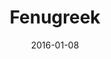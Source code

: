 ---
title: Fenugreek
subtitle: 
layout: default
modal-id: 6
date: 2016-01-08
img: fenugreek.png
thumbnail: fenugreek-thumbnail.png
alt: image-alt
project-date: January 2016
client: Start Bootstrap
category: Dishes
description: 
---